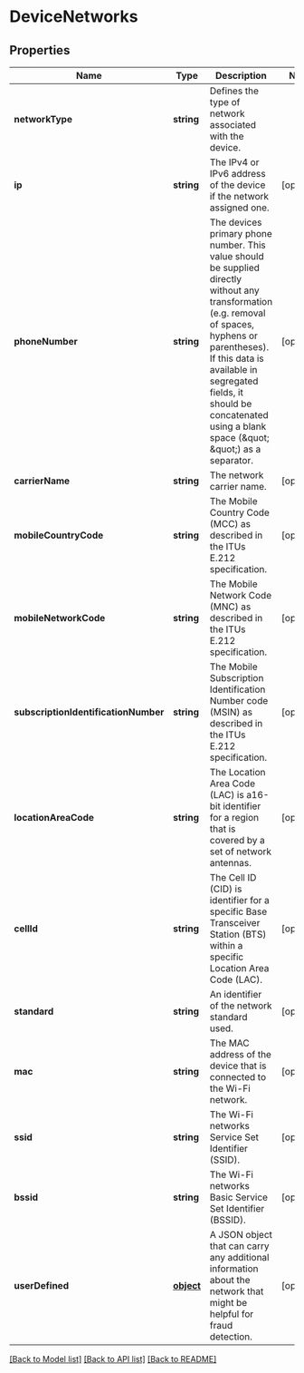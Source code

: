 # DeviceNetworks

## Properties
Name | Type | Description | Notes
------------ | ------------- | ------------- | -------------
**networkType** | **string** | Defines the type of network associated with the device. | 
**ip** | **string** | The IPv4 or IPv6 address of the device if the network assigned one. | [optional] 
**phoneNumber** | **string** | The devices primary phone number. This value should be supplied directly without any transformation (e.g. removal of spaces, hyphens or parentheses). If this data is available in segregated fields, it should be concatenated using a blank space (\&quot; \&quot;) as a separator. | [optional] 
**carrierName** | **string** | The network carrier name. | [optional] 
**mobileCountryCode** | **string** | The Mobile Country Code (MCC) as described in the ITUs E.212 specification. | [optional] 
**mobileNetworkCode** | **string** | The Mobile Network Code (MNC) as described in the ITUs E.212 specification. | [optional] 
**subscriptionIdentificationNumber** | **string** | The Mobile Subscription Identification Number code (MSIN) as described in the ITUs E.212 specification. | [optional] 
**locationAreaCode** | **string** | The Location Area Code (LAC) is a16-bit identifier for a region that is covered by a set of network antennas. | [optional] 
**cellId** | **string** | The Cell ID (CID) is identifier for a specific Base Transceiver Station (BTS) within a specific Location Area Code (LAC). | [optional] 
**standard** | **string** | An identifier of the network standard used. | [optional] 
**mac** | **string** | The MAC address of the device that is connected to the Wi-Fi network. | [optional] 
**ssid** | **string** | The Wi-Fi networks Service Set Identifier (SSID). | [optional] 
**bssid** | **string** | The Wi-Fi networks Basic Service Set Identifier (BSSID). | [optional] 
**userDefined** | [**object**](.md) | A JSON object that can carry any additional information about the network that might be helpful for fraud detection. | [optional] 

[[Back to Model list]](../README.md#documentation-for-models) [[Back to API list]](../README.md#documentation-for-api-endpoints) [[Back to README]](../README.md)


